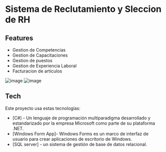 # Sistema de Reclutamiento y Sleccion de RH




## Features

- Gestion de Competencias 
- Gestion de Capacitaciones
- Gestion de puestos
- Gestion de Experiencia Laboral
- Facturacion de articulos

![image](https://user-images.githubusercontent.com/85116554/160457030-85b8d7d9-8437-4fd7-bc33-c6218d02805c.png)
![image](https://user-images.githubusercontent.com/85116554/160457130-9f7c4b12-13e1-44f2-8599-cc8587e696d4.png)

 



## Tech

Este proyecto usa estas tecnologías:

- [C#] - Un lenguaje de programación multiparadigma desarrollado y estandarizado por la        empresa Microsoft como parte de su plataforma .NET.
- [Windows Form App]- Windows Forms es un marco de interfaz de usuario para crear aplicaciones de escritorio de Windows.
- [SQL server] - un sistema de gestión de base de datos relacional.







[//]: # (These are reference links used in the body of this note and get stripped out when the markdown processor does its job. There is no need to format nicely because it shouldn't be seen. Thanks SO - http://stackoverflow.com/questions/4823468/store-comments-in-markdown-syntax)

   [dill]: <https://github.com/joemccann/dillinger>
   [git-repo-url]: <https://github.com/joemccann/dillinger.git>
   [john gruber]: <http://daringfireball.net>
   [df1]: <http://daringfireball.net/projects/markdown/>
   [markdown-it]: <https://github.com/markdown-it/markdown-it>
   [Ace Editor]: <http://ace.ajax.org>
   [node.js]: <http://nodejs.org>
   [Twitter Bootstrap]: <http://twitter.github.com/bootstrap/>
   [jQuery]: <http://jquery.com>
   [@tjholowaychuk]: <http://twitter.com/tjholowaychuk>
   [express]: <http://expressjs.com>
   [AngularJS]: <http://angularjs.org>
   [Gulp]: <http://gulpjs.com>

   [PlDb]: <https://github.com/joemccann/dillinger/tree/master/plugins/dropbox/README.md>
   [PlGh]: <https://github.com/joemccann/dillinger/tree/master/plugins/github/README.md>
   [PlGd]: <https://github.com/joemccann/dillinger/tree/master/plugins/googledrive/README.md>
   [PlOd]: <https://github.com/joemccann/dillinger/tree/master/plugins/onedrive/README.md>
   [PlMe]: <https://github.com/joemccann/dillinger/tree/master/plugins/medium/README.md>
   [PlGa]: <https://github.com/RahulHP/dillinger/blob/master/plugins/googleanalytics/README.md>

